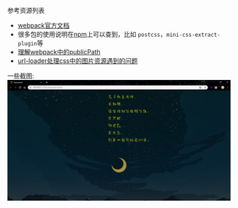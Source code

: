 参考资源列表

- [webpack官方文档](https://webpack.js.org/concepts/)
- 很多包的使用说明在[npm](https://www.npmjs.com/)上可以查到，比如 `postcss`，`mini-css-extract-plugin`等
- [理解webpack中的publicPath](https://blog.csdn.net/bingzhilingyi/article/details/80085320
)
- [url-loader处理css中的图片资源遇到的问题](https://www.jianshu.com/p/3429cd456982
)

一些截图:
![相见欢](https://github.com/tjx666/webpack-configuration/blob/master/screenshot/相见欢.jpg)